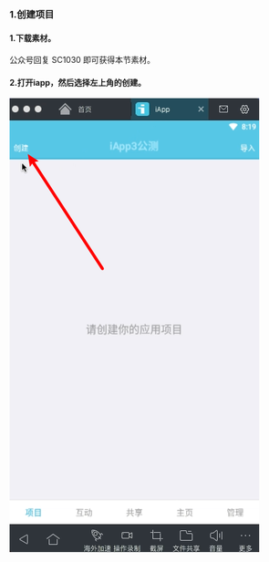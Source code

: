 ### 1.创建项目
#### 1.下载素材。
公众号回复 SC1030
即可获得本节素材。
#### 2.打开iapp，然后选择左上角的创建。
![title](https://raw.githubusercontent.com/JSZNopi/JSZImage/master/gitnote/2019/10/30/1-1572445985165.png)
